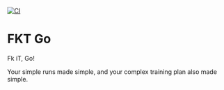 [![CI](https://github.com/fktgo/app/actions/workflows/ci.yml/badge.svg)](https://github.com/fktgo/app/actions/workflows/main.yml)

# FKT Go

Fk iT, Go!

Your simple runs made simple, and your complex training plan also made simple.